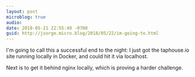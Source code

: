 ```yaml
---
layout: post
microblog: true
audio: 
date: 2018-05-21 22:55:49 -0700
guid: http://jsorge.micro.blog/2018/05/22/im-going-to.html
---
```

I'm going to call this a successful end to the night: I just got the taphouse.io site running locally in Docker, and could hit it via localhost.

Next is to get it behind nginx locally, which is proving a harder challenge.
